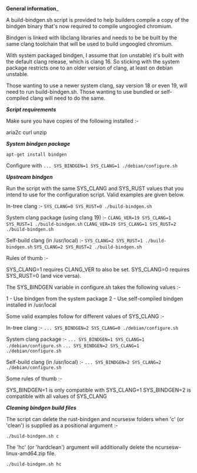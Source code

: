 __General information___

A build-bindgen.sh script is provided to help builders compile a copy of the
bindgen binary that's now required to compile ungoogled chromium.

Bindgen is linked with libclang libraries and needs to be be built by the same
clang toolchain that will be used to build ungoogled chromium.

With system packaged bindgen, I assume that (on unstable) it's built with the
default clang release, which is clang 16. So sticking with the system package
restricts one to an older version of clang, at least on debian unstable.

Those wanting to use a newer system clang, say version 18 or even 19, will
need to run build-bindgen.sh. Those wanting to use bundled or self-compiled
clang will need to do the same.


___Script requirements___

Make sure you have copies of the following installed :-

aria2c
curl
unzip


___System bindgen package___

```apt-get install bindgen```

Configure with ```... SYS_BINDGEN=1 SYS_CLANG=1 ./debian/configure.sh```


___Upstream bindgen___

Run the script with the same SYS_CLANG and SYS_RUST values that you intend to
use for the configuration script. Valid examples are given below.

In-tree clang :-
```SYS_CLANG=0 SYS_RUST=0 ./build-bindgen.sh```

System clang package (using clang 19) :-
```CLANG_VER=19 SYS_CLANG=1 SYS_RUST=1 ./build-bindgen.sh```
```CLANG_VER=19 SYS_CLANG=1 SYS_RUST=2 ./build-bindgen.sh```

Self-build clang (in /usr/local) :-
```SYS_CLANG=2 SYS_RUST=1 ./build-bindgen.sh```
```SYS_CLANG=2 SYS_RUST=2 ./build-bindgen.sh```

Rules of thumb :-

SYS_CLANG=1 requires CLANG_VER to also be set.
SYS_CLANG=0 requires SYS_RUST=0 (and vice versa).


The SYS_BINDGEN variable in configure.sh takes the following values :-

1 - Use bindgen from the system package
2 - Use self-compiled bindgen installed in /usr/local

Some valid examples follow for different values of SYS_CLANG :-

In-tree clang :-
```... SYS_BINDGEN=2 SYS_CLANG=0 ./debian/configure.sh```

System clang package :-
```... SYS_BINDGEN=1 SYS_CLANG=1 ./debian/configure.sh```
```... SYS_BINDGEN=2 SYS_CLANG=1 ./debian/configure.sh```

Self-build clang (in /usr/local) :-
```... SYS_BINDGEN=2 SYS_CLANG=2 ./debian/configure.sh```

Some rules of thumb :-

SYS_BINDGEN=1 is only compatible with SYS_CLANG=1
SYS_BINDGEN=2 is compatible with all values of SYS_CLANG


___Cleaning bindgen build files___

The script can delete the rust-bindgen and ncursesw folders when 'c'
(or 'clean') is supplied as a positional argument :-

```./build-bindgen.sh c```

The 'hc' (or 'hardclean') argument will additionally delete the
ncursesw-linux-amd64.zip file.

```./build-bindgen.sh hc```
